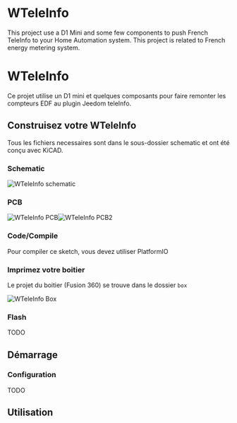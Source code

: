 # WTeleInfo
This project use a D1 Mini and some few components to push French TeleInfo to your Home Automation system.
This project is related to French energy metering system.

# WTeleInfo
Ce projet utilise un D1 mini et quelques composants pour faire remonter les compteurs EDF au plugin Jeedom teleInfo.


## Construisez votre WTeleInfo

Tous les fichiers necessaires sont dans le sous-dossier schematic et ont été conçu avec KiCAD.

### Schematic

![WTeleInfo schematic](https://raw.github.com/Domochip/WTeleInfo/master/img/schematic.jpg)

### PCB

![WTeleInfo PCB](https://raw.github.com/Domochip/WTeleInfo/master/img/pcb.jpg)![WTeleInfo PCB2](https://raw.github.com/Domochip/WTeleInfo/master/img/pcb2.jpg)

### Code/Compile
Pour compiler ce sketch, vous devez utiliser PlatformIO

### Imprimez votre boitier

Le projet du boitier (Fusion 360) se trouve dans le dossier `box` 

![WTeleInfo Box](https://raw.github.com/Domochip/WTeleInfo/master/img/box.jpg)

### Flash

TODO

## Démarrage

### Configuration

TODO

## Utilisation
